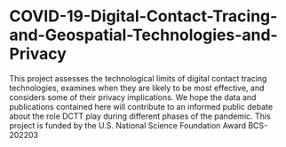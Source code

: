 # COVID-19-Digital-Contact-Tracing-and-Geospatial-Technologies-and-Privacy
This project assesses the technological limits of digital contact tracing technologies, examines when they are likely to be most effective, and considers some of their privacy implications. We hope the data and publications contained here will contribute to an informed public debate about the role DCTT play during different phases of the pandemic. This project is funded by the U.S. National Science Foundation Award BCS-202203
